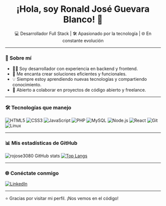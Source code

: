<h1 align="center">¡Hola, soy Ronald José Guevara Blanco! 👋</h1>
<p align="center">💻 Desarrollador Full Stack | 🛠️ Apasionado por la tecnología | 🌐 En constante evolución</p>

---

### 🚀 Sobre mí

- 👨‍💻 Soy desarrollador con experiencia en backend y frontend.
- 🎯 Me encanta crear soluciones eficientes y funcionales.
- 💡 Siempre estoy aprendiendo nuevas tecnologías y compartiendo conocimiento.
- 🤝 Abierto a colaborar en proyectos de código abierto y freelance.

---

### 🛠️ Tecnologías que manejo

![HTML5](https://img.shields.io/badge/-HTML5-E34F26?style=flat-square&logo=html5&logoColor=white)
![CSS3](https://img.shields.io/badge/-CSS3-1572B6?style=flat-square&logo=css3)
![JavaScript](https://img.shields.io/badge/-JavaScript-F7DF1E?style=flat-square&logo=javascript&logoColor=black)
![PHP](https://img.shields.io/badge/-PHP-777BB4?style=flat-square&logo=php&logoColor=white)
![MySQL](https://img.shields.io/badge/-MySQL-4479A1?style=flat-square&logo=mysql&logoColor=white)
![Node.js](https://img.shields.io/badge/-Node.js-339933?style=flat-square&logo=node.js&logoColor=white)
![React](https://img.shields.io/badge/-React-61DAFB?style=flat-square&logo=react)
![Git](https://img.shields.io/badge/-Git-F05032?style=flat-square&logo=git&logoColor=white)
![Linux](https://img.shields.io/badge/-Linux-FCC624?style=flat-square&logo=linux&logoColor=black)

---

### 📊 Mis estadísticas de GitHub

![rojose3080 GitHub stats](https://github-readme-stats.vercel.app/api?username=rojose3080&show_icons=true&theme=radical)
[![Top Langs](https://github-readme-stats.vercel.app/api/top-langs/?username=rojose3080&layout=compact&theme=radical)](https://github.com/rojose3080)

---

### 🌐 Conéctate conmigo

[![LinkedIn](https://img.shields.io/badge/-LinkedIn-blue?style=flat-square&logo=linkedin&logoColor=white)](https://www.linkedin.com/in/ronald-jose-guevara-blanco-781aa61b8/)

---

⭐ Gracias por visitar mi perfil. ¡Nos vemos en el código!

